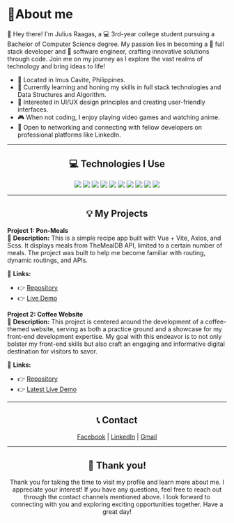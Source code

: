 <h1 align="left">📝About me</h1>
<p align="left">👋 Hey there! I'm Julius Raagas, a 💻 3rd-year college student pursuing a Bachelor of Computer Science degree. My passion lies in becoming a 🚀 full stack developer and 🌟 software engineer, crafting innovative solutions through code. Join me on my journey as I explore the vast realms of technology and bring ideas to life!</p>

- 📍 Located in Imus Cavite, Philippines.
- 🌱 Currently learning and honing my skills in full stack technologies and Data Structures and Algorithm.
- 🎨 Interested in UI/UX design principles and creating user-friendly interfaces.
- 🎮 When not coding, I enjoy playing video games and watching anime.
- 🤝 Open to networking and connecting with fellow developers on professional platforms like LinkedIn.

<hr>
<h2 align="center">💻 Technologies I Use</h2>
<div align="center">
  <img src="https://img.shields.io/badge/Bootstrap-563D7C?style=for-the-badge&logo=bootstrap&logoColor=white" />
  <img src="https://img.shields.io/badge/Sass-CC6699?style=for-the-badge&logo=sass&logoColor=white" />
  <img src="https://img.shields.io/badge/Vue.js-35495E?style=for-the-badge&logo=vuedotjs&logoColor=4FC08D" />
  <img src="https://img.shields.io/badge/Vite-B73BFE?style=for-the-badge&logo=vite&logoColor=FFD62E" />
  <img src="https://img.shields.io/badge/PHP-777BB4?style=for-the-badge&logo=php&logoColor=white" />
  <img src="https://img.shields.io/badge/Laravel-FF2D20?style=for-the-badge&logo=laravel&logoColor=white" />
  <img src="https://img.shields.io/badge/Node.js-339933?style=for-the-badge&logo=nodedotjs&logoColor=white" />
  <img src="https://img.shields.io/badge/Figma-F24E1E?style=for-the-badge&logo=figma&logoColor=white" />
  <img src="https://img.shields.io/badge/MySQL-005C84?style=for-the-badge&logo=mysql&logoColor=white" />
  <img src="https://img.shields.io/badge/Quasar-1976D2?style=for-the-badge&logo=quasar&logoColor=white" />
</div>
<hr>
<h2 align="center">💡 My Projects</h2>

**Project 1: Pon-Meals** <br>
📃 **Description:** This is a simple recipe app built with Vue + Vite, Axios, and Scss. It displays meals from TheMealDB API, limited to a certain number of meals. The project was built to help me become familiar with routing, dynamic routings, and APIs.
  
🔗 **Links:**
- 👉 [Repository](https://github.com/Jlscsr/pon-meals)
- 👉 [Live Demo](https://jlscsr.github.io/pon-meals/)

**Project 2: Coffee Website** <br>
📃 **Description:** This project is centered around the development of a coffee-themed website, serving as both a practice ground and a showcase for my front-end development expertise. My goal with this endeavor is to not only bolster my front-end skills but also craft an engaging and informative digital destination for visitors to savor.
  
🔗 **Links:**
- 👉 [Repository](https://github.com/Jlscsr/Coffee-Website)
- 👉 [Latest Live Demo](https://jlscsr.github.io/coffee-website-2023/)
<hr>
<h2 align="center">📞 Contact</h2>
<div align="center">
  <a href="https://www.facebook.com/Jlcsr11/" target="_blank">Facebook</a> |
  <a href="https://www.linkedin.com/in/julius-caesar-raagas-93b794276/" target="_blank">LinkedIn</a> |
  <a href="mailto:raagasjuliuscaesar@gmail.com" target="_blank">Gmail</a>
</div>
<hr>

<h2 align="center">🙏 Thank you!</h2>

<p align="center">
  Thank you for taking the time to visit my profile and learn more about me. I appreciate your interest! If you have any questions, feel free to reach out through the contact channels mentioned above. I look forward to connecting with you and exploring exciting opportunities together. Have a great day!
</p>
